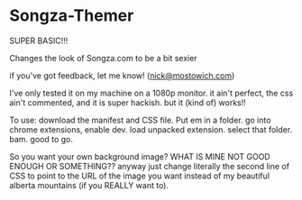 Songza-Themer
=============
SUPER BASIC!!!


Changes the look of Songza.com to be a bit sexier

if you've got feedback, let me know! (nick@mostowich.com)

I've only tested it on my machine on a 1080p monitor. it ain't perfect, the css ain't commented, and it is super hackish. but it (kind of) works!!

To use: download the manifest and CSS file. Put em in a folder. go into chrome extensions, enable dev. load unpacked extension. select that folder. bam. good to go.

So you want your own background image? WHAT IS MINE NOT GOOD ENOUGH OR SOMETHING?? anyway just change literally the second line of CSS to point to the URL of the image you want instead of my beautiful alberta mountains (if you REALLY want to). 
